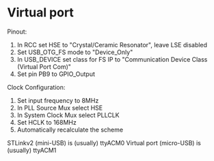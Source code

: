 # Virtual port

Pinout:
1. In RCC set HSE to "Crystal/Ceramic Resonator", leave LSE disabled
2. Set USB_OTG_FS mode to "Device_Only"
3. In USB_DEVICE set class for FS IP to "Communication Device Class (Virtual Port Com)"
4. Set pin PB9 to GPIO_Output

Clock Configuration:
1. Set input frequency to 8MHz
2. In PLL Source Mux select HSE
3. In System Clock Mux select PLLCLK
4. Set HCLK to 168MHz
5. Automatically recalculate the scheme

STLinkv2 (mini-USB) is (usually) ttyACM0
Virtual port (micro-USB) is (usually) ttyACM1
